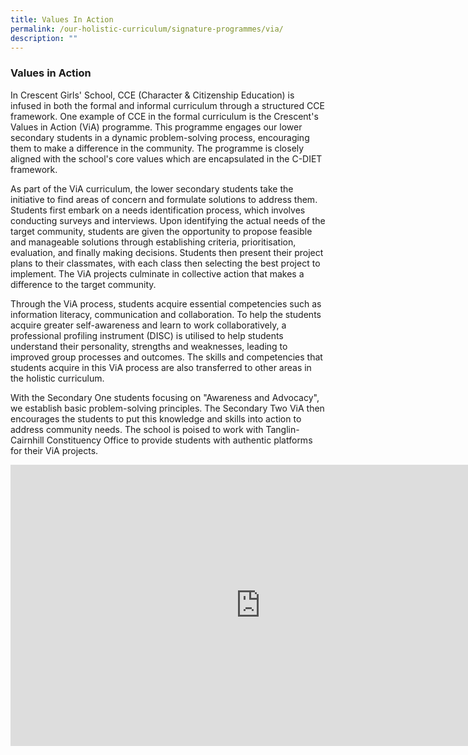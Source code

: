```yaml
---
title: Values In Action
permalink: /our-holistic-curriculum/signature-programmes/via/
description: ""
---
```

### **Values in Action**
In Crescent Girls' School, CCE (Character &amp; Citizenship Education) is infused in both the formal and informal curriculum through a structured CCE framework. One example of CCE in the formal curriculum is the Crescent's Values in Action (ViA) programme. This programme engages our lower secondary students in a dynamic problem-solving process, encouraging them to make a difference in the community. The programme is closely aligned with the school's core values which are encapsulated in the C-DIET framework.

As part of the ViA curriculum, the lower secondary students take the initiative to find areas of concern and formulate solutions to address them. Students first embark on a needs identification process, which involves conducting surveys and interviews. Upon identifying the actual needs of the target community, students are given the opportunity to propose feasible and manageable solutions through establishing criteria, prioritisation, evaluation, and finally making decisions. Students then present their project plans to their classmates, with each class then selecting the best project to implement. The ViA projects culminate in collective action that makes a difference to the target community.

Through the ViA process, students acquire essential competencies such as information literacy, communication and collaboration. To help the students acquire greater self-awareness and learn to work collaboratively, a professional profiling instrument (DISC) is utilised to help students understand their personality, strengths and weaknesses, leading to improved group processes and outcomes. The skills and competencies that students acquire in this ViA process are also transferred to other areas in the holistic curriculum.

With the Secondary One students focusing on "Awareness and Advocacy", we establish basic problem-solving principles. The Secondary Two ViA then encourages the students to put this knowledge and skills into action to address community needs. The school is poised to work with Tanglin-Cairnhill Constituency Office to provide students with authentic platforms for their ViA projects.

<iframe allowfullscreen="true" height="450" width="800" frameborder="0" src="https://docs.google.com/presentation/d/e/2PACX-1vSX0BI7wDZKeotf5kEtpTnJqZBsjpO9udrOwllmTHCtj8wHM5nX-UdmG-Qq52gSLBOo9-CVa9hcrUFF/embed?start=false&amp;loop=false&amp;delayms=3000"></iframe>